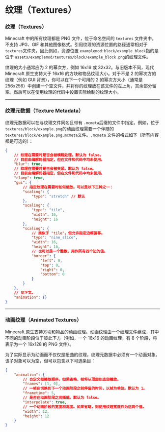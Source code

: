 # 纹理（Textures）

### 纹理（Textures）

Minecraft 中的所有纹理都是 PNG 文件，位于命名空间的 `textures`​ 文件夹中。不支持 JPG、GIF 和其他图像格式。引用纹理的资源位置的路径通常相对于 `textures`​ 文件夹，因此例如，资源位置 `examplemod:block/example_block`​ 指的是位于 `assets/examplemod/textures/block/example_block.png`​ 的纹理文件。

纹理的大小通常应为 2 的幂次方，例如 16x16 或 32x32。与旧版本不同，现代 Minecraft 原生支持大于 16x16 的方块和物品纹理大小。对于不是 2 的幂次方的纹理（例如 GUI 背景），你可以在下一个可用的 2 的幂次方大小（通常是 256x256）中创建一个空文件，并将你的纹理放在该文件的左上角，其余部分留空。然后可以在使用纹理的代码中设置实际绘制的纹理大小。

---

### 纹理元数据（Texture Metadata）

纹理元数据可以在与纹理文件同名且带有 `.mcmeta`​ 后缀的文件中指定。例如，位于 `textures/block/example.png`​ 的动画纹理需要一个伴随的 `textures/block/example.png.mcmeta`​ 文件。`.mcmeta`​ 文件的格式如下（所有内容都是可选的）：

```json
{
    // 纹理在需要时是否会被模糊处理。默认为 false。
    // 目前由编解码器指定，但在文件和代码中均未使用。
    "blur": true,
    // 纹理在需要时是否会被夹紧。默认为 false。
    // 目前由编解码器指定，但在文件和代码中均未使用。
    "clamp": true,
    "gui": {
        // 指定纹理在需要时如何缩放。可以是以下三种之一：
        "scaling": {
            "type": "stretch" // 默认
        },
        "scaling": {
            "type": "tile",
            "width": 16,
            "height": 16
        },
        "scaling": {
            // 类似于 "tile"，但允许指定边框偏移。
            "type": "nine_slice",
            "width": 16,
            "height": 16,
            // 也可以是一个整数，用作所有四个边的值。
            "border": {
                "left": 0,
                "top": 0,
                "right": 0,
                "bottom": 0
            }
        }
    },
    // 见下文。
    "animation": {}
}
```

---

### 动画纹理（Animated Textures）

Minecraft 原生支持方块和物品的动画纹理。动画纹理由一个纹理文件组成，其中不同的动画阶段位于彼此下方（例如，一个 16x16 的动画纹理，有 8 个阶段，将表示为一个 16x128 的 PNG 文件）。

为了实际显示为动画而不仅仅是扭曲的纹理，纹理元数据中必须有一个动画对象。该子对象可以为空，但可以包含以下可选条目：

```json
{
    "animation": {
        // 自定义帧播放顺序。如果省略，帧将从顶部到底部播放。
        "frames": [1, 0],
        // 一帧在切换到下一个动画阶段之前停留的时间，以帧为单位。默认为 1。
        "frametime": 5,
        // 是否在动画阶段之间插值。默认为 false。
        "interpolate": true,
        // 一个动画阶段的宽度和高度。如果省略，则使用纹理宽度作为这两个值。
        "width": 12,
        "height": 12
    }
}
```
